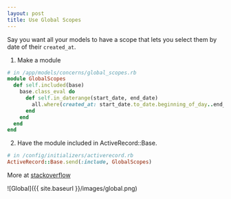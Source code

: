 ```yaml
---
layout: post
title: Use Global Scopes
---
```

Say you want all your models to have a scope that lets you select them by date of their `created_at`.

1. Make a module

```ruby
# in /app/models/concerns/global_scopes.rb
module GlobalScopes
  def self.included(base)
    base.class_eval do
      def self.in_daterange(start_date, end_date)
        all.where(created_at: start_date.to_date.beginning_of_day..end_date.to_date.end_of_day)
      end
    end
  end
end
```

2. Have the module included in ActiveRecord::Base.

```ruby
# in /config/initializers/activerecord.rb
ActiveRecord::Base.send(:include, GlobalScopes)
```

More at [stackoverflow](http://stackoverflow.com/a/32710395/3319298)

![Global]({{ site.baseurl }}/images/global.png)
